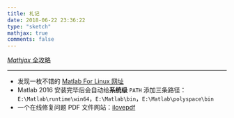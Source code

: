 ```yaml
---
title: 札记
date: 2018-06-22 23:36:22
type: "sketch"
mathjax: true
comments: false
---
```


[$Mathjax$ 全攻略](https://math.meta.stackexchange.com/questions/5020/mathjax-basic-tutorial-and-quick-reference)

--------------------------------------

- 发现一枚不错的 [Matlab For Linux 网址](https://liengsarinbt.blogspot.com/2017/11/mathworks-matlab-r2017b.html)
- Matlab 2016 安装完毕后会自动给**系统级** `PATH` 添加三条路径：
  `E:\Matlab\runtime\win64`，`E:\Matlab\bin`，`E:\Matlab\polyspace\bin`
- 一个在线修复问题 PDF 文件网站：[ilovepdf](https://www.ilovepdf.com/repair-pdf)
